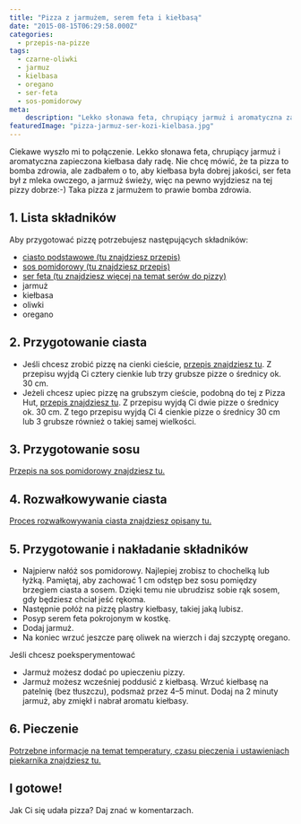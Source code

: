 ```yaml
---
title: "Pizza z jarmużem, serem feta i kiełbasą"
date: "2015-08-15T06:29:58.000Z"
categories: 
  - przepis-na-pizze
tags: 
  - czarne-oliwki
  - jarmuz
  - kielbasa
  - oregano
  - ser-feta
  - sos-pomidorowy
meta: 
    description: "Lekko słonawa feta, chrupiący jarmuż i aromatyczna zapieczona kiełbasa komponują się wyśmienicie. Taka pizza z jarmużem to prawie bomba zdrowia:-)"
featuredImage: "pizza-jarmuz-ser-kozi-kielbasa.jpg"
---
```


Ciekawe wyszło mi to połączenie. Lekko słonawa feta, chrupiący jarmuż i aromatyczna zapieczona kiełbasa dały radę. Nie chcę mówić, że ta pizza to bomba zdrowia, ale zadbałem o to, aby kiełbasa była dobrej jakości, ser feta był z mleka owczego, a jarmuż świeży, więc na pewno wyjdziesz na tej pizzy dobrze:-) Taka pizza z jarmużem to prawie bomba zdrowia.

## 1\. Lista składników

Aby przygotować pizzę potrzebujesz następujących składników:

- <a title="Przepis na ciasto podstawowe" href="/przepis-na-ciasto-na-pizze/">ciasto podstawowe (tu znajdziesz przepis)</a>
- <a title="Przepis na sos pomidorowy" href="/sos-pomidorowy/">sos pomidorowy (tu znajdziesz przepis)</a>
- <a title="Ser do pizzy" href="/jaki-ser-wybrac-do-pizzy/">ser feta (tu znajdziesz więcej na temat serów do pizzy)</a>
- jarmuż
- kiełbasa
- oliwki
- oregano

## 2\. Przygotowanie ciasta

- Jeśli chcesz zrobić pizzę na cienki cieście, <a title="Przepis na ciasto podstawowe" href="/przepis-na-ciasto-na-pizze/">przepis znajdziesz tu</a>. Z przepisu wyjdą Ci cztery cienkie lub trzy grubsze pizze o średnicy ok. 30 cm.
- Jeżeli chcesz upiec pizzę na grubszym cieście, podobną do tej z Pizza Hut, <a title="Przepis na pizzę na grubym cieście" href="/jak-zrobic-ciasto-na-pizze-jak-w-pizza-hut/">przepis znajdziesz tu</a>. Z przepisu wyjdą Ci dwie pizze o średnicy ok. 30 cm. Z tego przepisu wyjdą Ci 4 cienkie pizze o średnicy 30 cm lub 3 grubsze również o takiej samej wielkości.

## 3\. Przygotowanie sosu

<a title="Przepis na sos pomidorowy" href="/sos-pomidorowy/">Przepis na sos pomidorowy znajdziesz tu.</a>

## 4\. Rozwałkowywanie ciasta

<a title="Rozwałkowywanie ciasta" href="/jak-walkowac-ciasto-pizzy/">Proces rozwałkowywania ciasta znajdziesz opisany tu.</a>

## 5\. Przygotowanie i nakładanie składników

- Najpierw nałóż sos pomidorowy. Najlepiej zrobisz to chochelką lub łyżką. Pamiętaj, aby zachować 1 cm odstęp bez sosu pomiędzy brzegiem ciasta a sosem. Dzięki temu nie ubrudzisz sobie rąk sosem, gdy będziesz chciał jeść rękoma.
- Następnie połóż na pizzę plastry kiełbasy, takiej jaką lubisz.
- Posyp serem feta pokrojonym w kostkę.
- Dodaj jarmuż.
- Na koniec wrzuć jeszcze parę oliwek na wierzch i daj szczyptę oregano.

Jeśli chcesz poeksperymentować

- Jarmuż możesz dodać po upieczeniu pizzy.
- Jarmuż możesz wcześniej poddusić z kiełbasą. Wrzuć kiełbasę na patelnię (bez tłuszczu), podsmaż przez 4–5 minut. Dodaj na 2 minuty jarmuż, aby zmiękł i nabrał aromatu kiełbasy.

## 6\. Pieczenie

<a title="Jak ustawić piekarnik do pieczenia pizzy" href="/jak-ustawic-piekarnik-pieczenia-pizzy/">Potrzebne informacje na temat temperatury, czasu pieczenia i ustawieniach piekarnika znajdziesz tu.</a>

## I gotowe!

Jak Ci się udała pizza? Daj znać w komentarzach.
